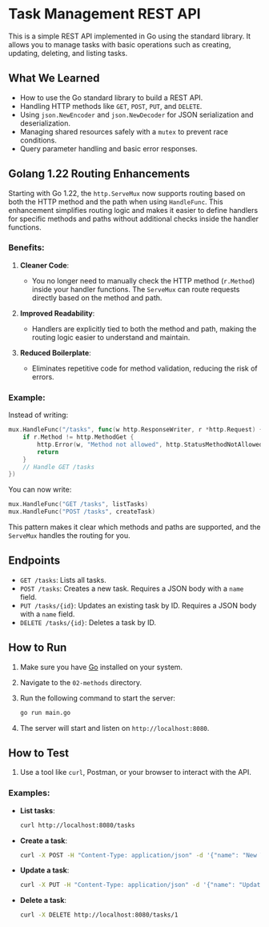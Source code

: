 # Task Management REST API

This is a simple REST API implemented in Go using the standard library. It allows you to manage tasks with basic operations such as creating, updating, deleting, and listing tasks.

## What We Learned

- How to use the Go standard library to build a REST API.
- Handling HTTP methods like `GET`, `POST`, `PUT`, and `DELETE`.
- Using `json.NewEncoder` and `json.NewDecoder` for JSON serialization and deserialization.
- Managing shared resources safely with a `mutex` to prevent race conditions.
- Query parameter handling and basic error responses.

## Golang 1.22 Routing Enhancements

Starting with Go 1.22, the `http.ServeMux` now supports routing based on both the HTTP method and the path when using `HandleFunc`. This enhancement simplifies routing logic and makes it easier to define handlers for specific methods and paths without additional checks inside the handler functions.

### Benefits:

1. **Cleaner Code**:
   - You no longer need to manually check the HTTP method (`r.Method`) inside your handler functions. The `ServeMux` can route requests directly based on the method and path.

2. **Improved Readability**:
   - Handlers are explicitly tied to both the method and path, making the routing logic easier to understand and maintain.

3. **Reduced Boilerplate**:
   - Eliminates repetitive code for method validation, reducing the risk of errors.

### Example:

Instead of writing:

```go
mux.HandleFunc("/tasks", func(w http.ResponseWriter, r *http.Request) {
    if r.Method != http.MethodGet {
        http.Error(w, "Method not allowed", http.StatusMethodNotAllowed)
        return
    }
    // Handle GET /tasks
})
```

You can now write:

```go
mux.HandleFunc("GET /tasks", listTasks)
mux.HandleFunc("POST /tasks", createTask)
```

This pattern makes it clear which methods and paths are supported, and the `ServeMux` handles the routing for you.

## Endpoints

- `GET /tasks`: Lists all tasks.
- `POST /tasks`: Creates a new task. Requires a JSON body with a `name` field.
- `PUT /tasks/{id}`: Updates an existing task by ID. Requires a JSON body with a `name` field.
- `DELETE /tasks/{id}`: Deletes a task by ID.

## How to Run

1. Make sure you have [Go](https://golang.org/dl/) installed on your system.
2. Navigate to the `02-methods` directory.
3. Run the following command to start the server:

   ```bash
   go run main.go
   ```

4. The server will start and listen on `http://localhost:8080`.

## How to Test

1. Use a tool like `curl`, Postman, or your browser to interact with the API.

### Examples:

- **List tasks**:

  ```bash
  curl http://localhost:8080/tasks
  ```

- **Create a task**:

  ```bash
  curl -X POST -H "Content-Type: application/json" -d '{"name": "New Task"}' http://localhost:8080/tasks
  ```

- **Update a task**:

  ```bash
  curl -X PUT -H "Content-Type: application/json" -d '{"name": "Updated Task"}' http://localhost:8080/tasks/1
  ```

- **Delete a task**:

  ```bash
  curl -X DELETE http://localhost:8080/tasks/1
  ```